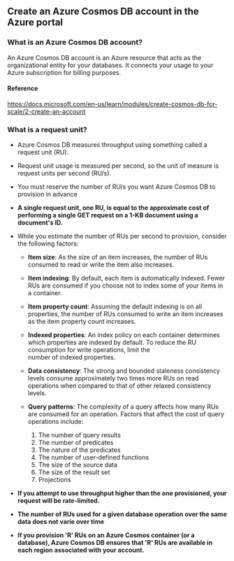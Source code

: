 ## Create an Azure Cosmos DB account in the Azure portal

### What is an Azure Cosmos DB account?

An Azure Cosmos DB account is an Azure resource that acts as the organizational entity for your databases. It connects your usage to your Azure subscription for billing purposes.

#### Reference 
https://docs.microsoft.com/en-us/learn/modules/create-cosmos-db-for-scale/2-create-an-account

### What is a request unit?
- Azure Cosmos DB measures throughput using something called a request unit (RU). 
- Request unit usage is measured per second, so the unit of measure is request units per second (RU/s). 
- You must reserve the number of RU/s you want Azure Cosmos DB to provision in advance
- **A single request unit, one RU, is equal to the approximate cost of performing a single GET request on a 1-KB document using a document's ID.**

- While you estimate the number of RUs per second to provision, consider the following factors:
   - **Item size**: As the size of an item increases, the number of RUs consumed to read or write the item also increases.
   - **Item indexing**: By default, each item is automatically indexed. Fewer RUs are consumed if you choose not to index some of your items in a container.
   - **Item property count**: Assuming the default indexing is on all properties, the number of RUs consumed to write an item increases as the item property count increases.
   - **Indexed properties**: An index policy on each container determines which properties are indexed by default. To reduce the RU consumption for write operations, limit the  
     number of indexed properties.
   - **Data consistency**: The strong and bounded staleness consistency levels consume approximately two times more RUs on read operations when compared to that of other relaxed consistency levels.
   - **Query patterns**: The complexity of a query affects how many RUs are consumed for an operation. Factors that affect the cost of query operations include:

      1. The number of query results
      2. The number of predicates
      3. The nature of the predicates
      4. The number of user-defined functions
      5. The size of the source data
      6. The size of the result set
      7. Projections 

 - **If you attempt to use throughput higher than the one provisioned, your request will be rate-limited.**
 - **The number of RUs used for a given database operation over the same data does not varie over time**
 - **If you provision 'R' RUs on an Azure Cosmos container (or a database), Azure Cosmos DB ensures that 'R' RUs are available in each region associated with your account.** 
